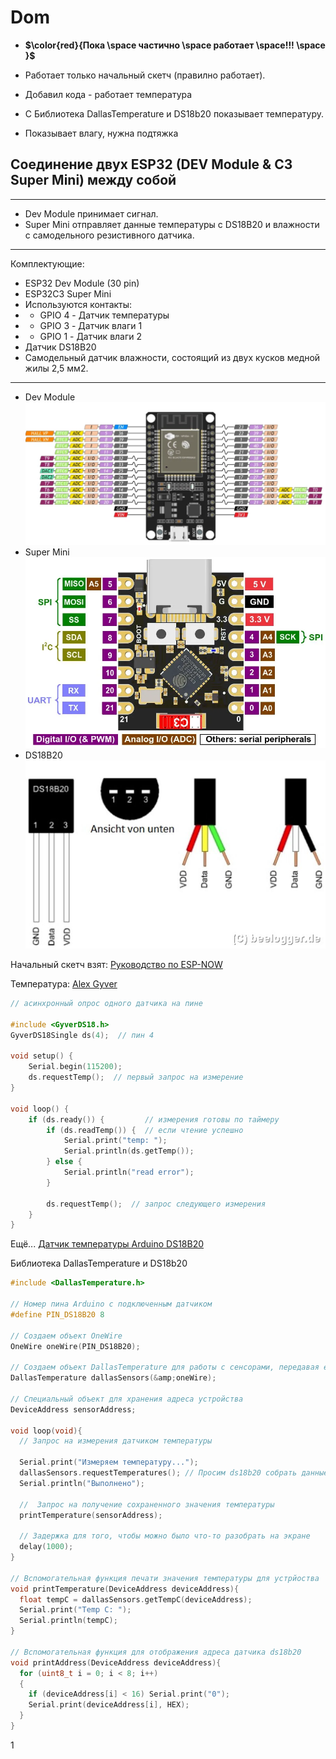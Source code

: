 # Dom

- **$\color{red}{Пока \space частично \space работает \space!!! \space }$**

- Работает только начальный скетч (правилно работает).
- Добавил кода - работает температура
- С Библиотека DallasTemperature и DS18b20 показывает температуру.
- Показывает влагу, нужна подтяжка

## Соединение двух ESP32 (DEV Module & C3 Super Mini) между собой

---

- Dev Module принимает сигнал.
- Super Mini отправляет данные температуры c DS18B20 и влажности с самодельного резистивного датчика.

---
Комплектующие:

- ESP32 Dev Module (30 pin)
- ESP32C3 Super Mini 
- Используются контакты:
- + GPIO 4 - Датчик температуры
- + GPIO 3 - Датчик влаги 1
- + GPIO 1 - Датчик влаги 2
- Датчик DS18B20
- Самодельный датчик влажности, состоящий из двух кусков медной жилы 2,5 мм2.

---

- Dev Module
![ESP32](Proect/ESP32DevModule(30pin).png "ESP32")
- Super Mini
![ESP32](Proect/ESP32C3SuperMini.png "ESP32C3")
- DS18B20
![DS18B20](Proect/DS18B20.jpeg "DS18B20")

Начальный скетч взят: [Руководство по ESP-NOW](https://voltiq.ru/esp-now-esp32-arduino-ide/?ysclid=lyya2i91g5994491045)

Температура: [Alex Gyver](https://alexgyver.ru/lessons/ds18b20/)

```cpp
// асинхронный опрос одного датчика на пине

#include <GyverDS18.h>
GyverDS18Single ds(4);  // пин 4

void setup() {
    Serial.begin(115200);
    ds.requestTemp();  // первый запрос на измерение
}

void loop() {
    if (ds.ready()) {         // измерения готовы по таймеру
        if (ds.readTemp()) {  // если чтение успешно
            Serial.print("temp: ");
            Serial.println(ds.getTemp());
        } else {
            Serial.println("read error");
        }

        ds.requestTemp();  // запрос следующего измерения
    }
}
```

Ещё...
[Датчик температуры Arduino DS18B20](https://arduinomaster.ru/datchiki-arduino/arduino-ds18b20/)

Библиотека DallasTemperature и DS18b20

```cpp
#include <DallasTemperature.h>

// Номер пина Arduino с подключенным датчиком
#define PIN_DS18B20 8

// Создаем объект OneWire
OneWire oneWire(PIN_DS18B20);

// Создаем объект DallasTemperature для работы с сенсорами, передавая ему ссылку на объект для работы с 1-Wire.
DallasTemperature dallasSensors(&amp;oneWire);

// Специальный объект для хранения адреса устройства
DeviceAddress sensorAddress;

void loop(void){
  // Запрос на измерения датчиком температуры

  Serial.print("Измеряем температуру...");
  dallasSensors.requestTemperatures(); // Просим ds18b20 собрать данные
  Serial.println("Выполнено");

  //  Запрос на получение сохраненного значения температуры
  printTemperature(sensorAddress);

  // Задержка для того, чтобы можно было что-то разобрать на экране
  delay(1000);
}

// Вспомогательная функция печати значения температуры для устрйоства
void printTemperature(DeviceAddress deviceAddress){
  float tempC = dallasSensors.getTempC(deviceAddress);
  Serial.print("Temp C: ");
  Serial.println(tempC);
}

// Вспомогательная функция для отображения адреса датчика ds18b20
void printAddress(DeviceAddress deviceAddress){
  for (uint8_t i = 0; i < 8; i++)
  {
    if (deviceAddress[i] < 16) Serial.print("0");
    Serial.print(deviceAddress[i], HEX);
  }
}
```
1 